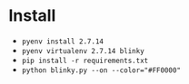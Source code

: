 # Install
- `pyenv install 2.7.14`
- `pyenv virtualenv 2.7.14 blinky`
- `pip install -r requirements.txt`
- `python blinky.py --on --color="#FF0000"`

